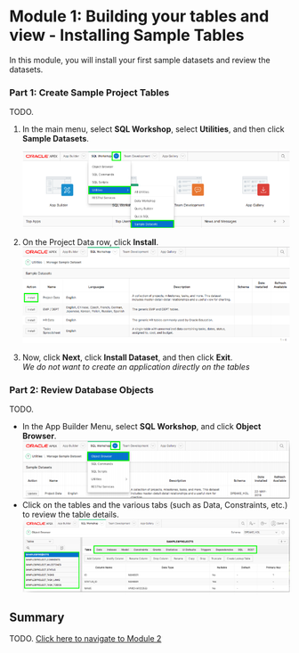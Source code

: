 # Module 1: Building your tables and view - Installing Sample Tables
In this module, you will install your first sample datasets and review the datasets.
### **Part 1**: Create Sample Project Tables
TODO.
1. In the main menu, select **SQL Workshop**, select **Utilities**, and then click **Sample Datasets**.  

    ![](images/1/sample-dataset.png)

2. On the Project Data row, click **Install**.  
![](images/1/install-project-table.png)
3. Now, click **Next**, click **Install Dataset**, and then click **Exit**.   
    *We do not want to create an application directly on the tables*

### **Part 2**: Review Database Objects
TODO.
- In the App Builder Menu, select **SQL Workshop**, and click **Object Browser**.  
![](images/1/object-browser.png)
- Click on the tables and the various tabs (such as Data, Constraints, etc.) to review the table details.  
![](images/1/review-the-table.png)

## Summary

TODO. [Click here to navigate to Module 2](2-building-your-app-using-the-create-application-wizard.md)  
